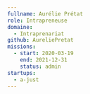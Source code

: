 ```yaml
---
fullname: Aurélie Prétat
role: Intrapreneuse
domaine:
  - Intraprenariat
github: AureliePretat
missions:
  - start: 2020-03-19
    end: 2021-12-31
    status: admin
startups:
  - a-just
---
```

